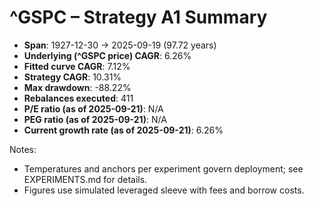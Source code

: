 # ^GSPC – Strategy A1 Summary

- **Span**: 1927-12-30 → 2025-09-19 (97.72 years)
- **Underlying (^GSPC price) CAGR**: 6.26%
- **Fitted curve CAGR**: 7.12%
- **Strategy CAGR**: 10.31%
- **Max drawdown**: -88.22%
- **Rebalances executed**: 411
- **P/E ratio (as of 2025-09-21)**: N/A
- **PEG ratio (as of 2025-09-21)**: N/A
- **Current growth rate (as of 2025-09-21)**: 6.26%

Notes:

- Temperatures and anchors per experiment govern deployment; see EXPERIMENTS.md for details.
- Figures use simulated leveraged sleeve with fees and borrow costs.

